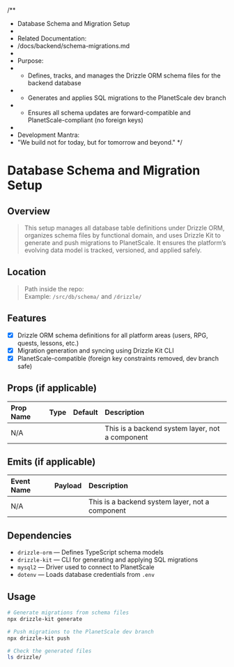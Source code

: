 /**
 * Database Schema and Migration Setup
 * 
 * Related Documentation:
 * /docs/backend/schema-migrations.md
 * 
 * Purpose:
 * - Defines, tracks, and manages the Drizzle ORM schema files for the backend database
 * - Generates and applies SQL migrations to the PlanetScale dev branch
 * - Ensures all schema updates are forward-compatible and PlanetScale-compliant (no foreign keys)
 * 
 * Development Mantra:
 * "We build not for today, but for tomorrow and beyond."
 */

# Database Schema and Migration Setup

## Overview
> This setup manages all database table definitions under Drizzle ORM, organizes schema files by functional domain, and uses Drizzle Kit to generate and push migrations to PlanetScale. It ensures the platform’s evolving data model is tracked, versioned, and applied safely.

## Location
> Path inside the repo:  
Example: `/src/db/schema/` and `/drizzle/`

## Features
- [x] Drizzle ORM schema definitions for all platform areas (users, RPG, quests, lessons, etc.)
- [x] Migration generation and syncing using Drizzle Kit CLI
- [x] PlanetScale-compatible (foreign key constraints removed, dev branch safe)

## Props (if applicable)
| Prop Name | Type | Default | Description |
|:----------|:-----|:--------|:------------|
| N/A       |      |         | This is a backend system layer, not a component |

## Emits (if applicable)
| Event Name | Payload | Description |
|:-----------|:--------|:------------|
| N/A        |         | This is a backend system layer, not a component |

## Dependencies
- `drizzle-orm` — Defines TypeScript schema models
- `drizzle-kit` — CLI for generating and applying SQL migrations
- `mysql2` — Driver used to connect to PlanetScale
- `dotenv` — Loads database credentials from `.env`

## Usage
```bash
# Generate migrations from schema files
npx drizzle-kit generate

# Push migrations to the PlanetScale dev branch
npx drizzle-kit push

# Check the generated files
ls drizzle/
